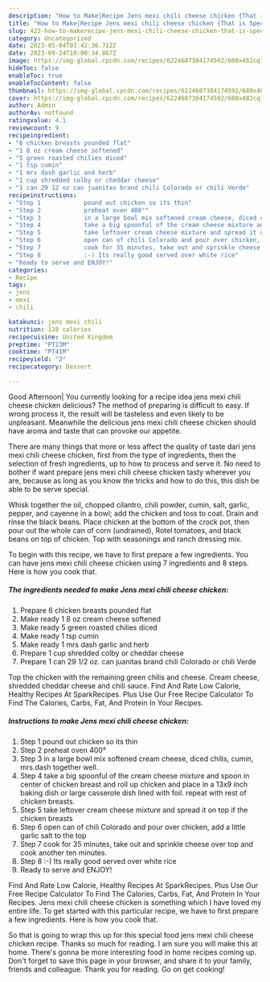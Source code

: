 ```yaml
---
description: "How to Make|Recipe Jens mexi chili cheese chicken {That is Special"
title: "How to Make|Recipe Jens mexi chili cheese chicken {That is Special"
slug: 423-how-to-makerecipe-jens-mexi-chili-cheese-chicken-that-is-special
category: Uncategorized
date: 2023-05-04T03:42:30.712Z
date: 2023-09-24T10:00:34.867Z
image: https://img-global.cpcdn.com/recipes/6224607384174592/680x482cq70/jens-mexi-chili-cheese-chicken-recipe-main-photo.jpg
hideToc: false
enableToc: true
enableTocContent: false
thumbnail: https://img-global.cpcdn.com/recipes/6224607384174592/680x482cq70/jens-mexi-chili-cheese-chicken-recipe-main-photo.jpg
cover: https://img-global.cpcdn.com/recipes/6224607384174592/680x482cq70/jens-mexi-chili-cheese-chicken-recipe-main-photo.jpg
author: Admin
authorAv: notfound
ratingvalue: 4.1
reviewcount: 9
recipeingredient:
- "6 chicken breasts pounded flat"
- "1 8 oz cream cheese softened"
- "5 green roasted chilies diced"
- "1 tsp cumin"
- "1 mrs dash garlic and herb"
- "1 cup shredded colby or cheddar cheese"
- "1 can 29 12 oz can juanitas brand chili Colorado or chili Verde"
recipeinstructions:
- "Step 1            pound out chicken so its thin"
- "Step 2            preheat oven 400°"
- "Step 3            in a large bowl mix softened cream cheese, diced chilis, cumin, mrs.dash together well."
- "Step 4            take a big spoonful of the cream cheese mixture and spoon in center of chicken breast and roll up chicken and place in a 13x9 inch baking dish or large casserole dish lined with foil. repeat with rest of chicken breasts."
- "Step 5            take leftover cream cheese mixture and spread it on top if the chicken breasts"
- "Step 6            open can of chili Colorado and pour over chicken, add a little garlic salt to the top"
- "Step 7            cook for 35 minutes, take out and sprinkle cheese over top and cook another ten minutes."
- "Step 8            :-) Its really good served over white rice"
- "Ready to serve and ENJOY!"
categories:
- Recipe
tags:
- jens
- mexi
- chili

katakunci: jens mexi chili 
nutrition: 128 calories
recipecuisine: United Kingdom
preptime: "PT23M"
cooktime: "PT41M"
recipeyield: "2"
recipecategory: Dessert

---
```



Good Afternoon| You currently looking for a recipe idea jens mexi chili cheese chicken delicious? The method of preparing is difficult to easy. If wrong process it, the result will be tasteless and even likely to be unpleasant. Meanwhile the delicious jens mexi chili cheese chicken should have aroma and taste that can provoke our appetite.






There are many things that more or less affect the quality of taste dari jens mexi chili cheese chicken, first from the type of ingredients, then the selection of fresh ingredients, up to how to process and serve it. No need to bother if want prepare jens mexi chili cheese chicken tasty wherever you are, because as long as you know the tricks and how to do this, this dish be able to be serve special.


Whisk together the oil, chopped cilantro, chili powder, cumin, salt, garlic, pepper, and cayenne in a bowl; add the chicken and toss to coat. Drain and rinse the black beans. Place chicken at the bottom of the crock pot, then pour out the whole can of corn (undrained), Rotel tomatoes, and black beans on top of chicken. Top with seasonings and ranch dressing mix.


To begin with this recipe, we have to first prepare a few ingredients. You can have jens mexi chili cheese chicken using 7 ingredients and 8 steps. Here is how you cook that.

<!--inarticleads1-->

##### The ingredients needed to make Jens mexi chili cheese chicken:

1. Prepare 6 chicken breasts pounded flat
1. Make ready 1 8 oz cream cheese softened
1. Make ready 5 green roasted chilies diced
1. Make ready 1 tsp cumin
1. Make ready 1 mrs dash garlic and herb
1. Prepare 1 cup shredded colby or cheddar cheese
1. Prepare 1 can 29 1/2 oz. can juanitas brand chili Colorado or chili Verde


Top the chicken with the remaining green chilis and cheese. Cream cheese, shredded cheddar cheese and chili sauce. Find And Rate Low Calorie, Healthy Recipes At SparkRecipes. Plus Use Our Free Recipe Calculator To Find The Calories, Carbs, Fat, And Protein In Your Recipes. 

<!--inarticleads2-->

##### Instructions to make Jens mexi chili cheese chicken:

1. Step 1            pound out chicken so its thin
1. Step 2            preheat oven 400°
1. Step 3            in a large bowl mix softened cream cheese, diced chilis, cumin, mrs.dash together well.
1. Step 4            take a big spoonful of the cream cheese mixture and spoon in center of chicken breast and roll up chicken and place in a 13x9 inch baking dish or large casserole dish lined with foil. repeat with rest of chicken breasts.
1. Step 5            take leftover cream cheese mixture and spread it on top if the chicken breasts
1. Step 6            open can of chili Colorado and pour over chicken, add a little garlic salt to the top
1. Step 7            cook for 35 minutes, take out and sprinkle cheese over top and cook another ten minutes.
1. Step 8            :-) Its really good served over white rice
1. Ready to serve and ENJOY!

Find And Rate Low Calorie, Healthy Recipes At SparkRecipes. Plus Use Our Free Recipe Calculator To Find The Calories, Carbs, Fat, And Protein In Your Recipes. Jens mexi chili cheese chicken is something which I have loved my entire life. To get started with this particular recipe, we have to first prepare a few ingredients. Here is how you cook that. 

So that is going to wrap this up for this special food jens mexi chili cheese chicken recipe. Thanks so much for reading. I am sure you will make this at home. There's gonna be more interesting food in home recipes coming up. Don't forget to save this page in your browser, and share it to your family, friends and colleague. Thank you for reading. Go on get cooking!
